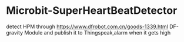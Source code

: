 # Microbit-SuperHeartBeatDetector
detect HPM through https://www.dfrobot.com.cn/goods-1339.html DF-gravity Module and publish it to Thingspeak,alarm when it gets high

